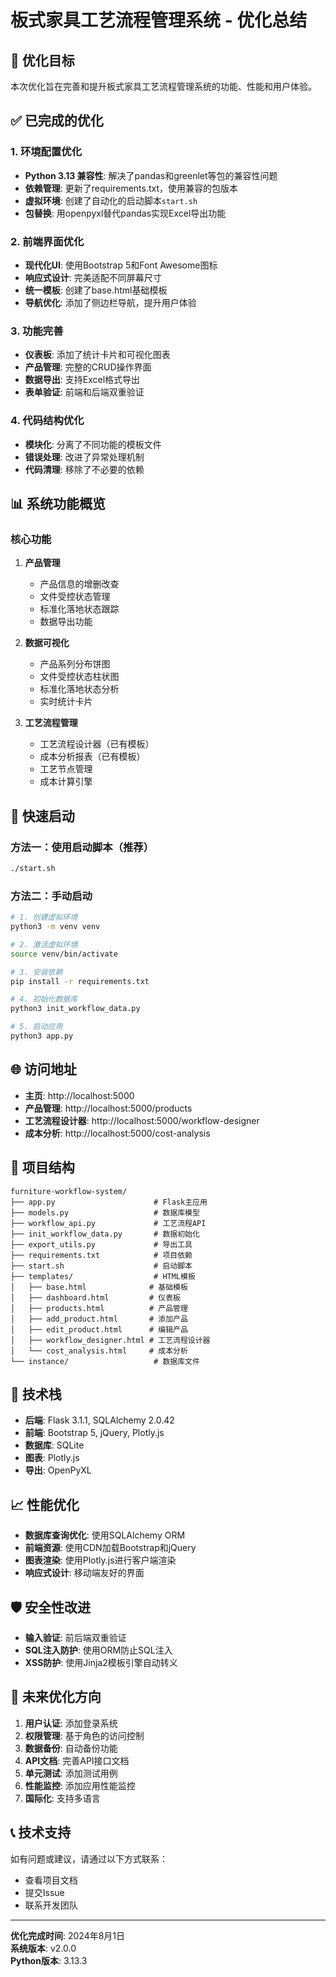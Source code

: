 # 板式家具工艺流程管理系统 - 优化总结

## 🎯 优化目标
本次优化旨在完善和提升板式家具工艺流程管理系统的功能、性能和用户体验。

## ✅ 已完成的优化

### 1. 环境配置优化
- **Python 3.13 兼容性**: 解决了pandas和greenlet等包的兼容性问题
- **依赖管理**: 更新了requirements.txt，使用兼容的包版本
- **虚拟环境**: 创建了自动化的启动脚本`start.sh`
- **包替换**: 用openpyxl替代pandas实现Excel导出功能

### 2. 前端界面优化
- **现代化UI**: 使用Bootstrap 5和Font Awesome图标
- **响应式设计**: 完美适配不同屏幕尺寸
- **统一模板**: 创建了base.html基础模板
- **导航优化**: 添加了侧边栏导航，提升用户体验

### 3. 功能完善
- **仪表板**: 添加了统计卡片和可视化图表
- **产品管理**: 完整的CRUD操作界面
- **数据导出**: 支持Excel格式导出
- **表单验证**: 前端和后端双重验证

### 4. 代码结构优化
- **模块化**: 分离了不同功能的模板文件
- **错误处理**: 改进了异常处理机制
- **代码清理**: 移除了不必要的依赖

## 📊 系统功能概览

### 核心功能
1. **产品管理**
   - 产品信息的增删改查
   - 文件受控状态管理
   - 标准化落地状态跟踪
   - 数据导出功能

2. **数据可视化**
   - 产品系列分布饼图
   - 文件受控状态柱状图
   - 标准化落地状态分析
   - 实时统计卡片

3. **工艺流程管理**
   - 工艺流程设计器（已有模板）
   - 成本分析报表（已有模板）
   - 工艺节点管理
   - 成本计算引擎

## 🚀 快速启动

### 方法一：使用启动脚本（推荐）
```bash
./start.sh
```

### 方法二：手动启动
```bash
# 1. 创建虚拟环境
python3 -m venv venv

# 2. 激活虚拟环境
source venv/bin/activate

# 3. 安装依赖
pip install -r requirements.txt

# 4. 初始化数据库
python3 init_workflow_data.py

# 5. 启动应用
python3 app.py
```

## 🌐 访问地址
- **主页**: http://localhost:5000
- **产品管理**: http://localhost:5000/products
- **工艺流程设计器**: http://localhost:5000/workflow-designer
- **成本分析**: http://localhost:5000/cost-analysis

## 📁 项目结构
```
furniture-workflow-system/
├── app.py                      # Flask主应用
├── models.py                   # 数据库模型
├── workflow_api.py             # 工艺流程API
├── init_workflow_data.py       # 数据初始化
├── export_utils.py             # 导出工具
├── requirements.txt            # 项目依赖
├── start.sh                    # 启动脚本
├── templates/                  # HTML模板
│   ├── base.html              # 基础模板
│   ├── dashboard.html         # 仪表板
│   ├── products.html          # 产品管理
│   ├── add_product.html       # 添加产品
│   ├── edit_product.html      # 编辑产品
│   ├── workflow_designer.html # 工艺流程设计器
│   └── cost_analysis.html     # 成本分析
└── instance/                   # 数据库文件
```

## 🔧 技术栈
- **后端**: Flask 3.1.1, SQLAlchemy 2.0.42
- **前端**: Bootstrap 5, jQuery, Plotly.js
- **数据库**: SQLite
- **图表**: Plotly.js
- **导出**: OpenPyXL

## 📈 性能优化
- **数据库查询优化**: 使用SQLAlchemy ORM
- **前端资源**: 使用CDN加载Bootstrap和jQuery
- **图表渲染**: 使用Plotly.js进行客户端渲染
- **响应式设计**: 移动端友好的界面

## 🛡️ 安全性改进
- **输入验证**: 前后端双重验证
- **SQL注入防护**: 使用ORM防止SQL注入
- **XSS防护**: 使用Jinja2模板引擎自动转义

## 🔮 未来优化方向
1. **用户认证**: 添加登录系统
2. **权限管理**: 基于角色的访问控制
3. **数据备份**: 自动备份功能
4. **API文档**: 完善API接口文档
5. **单元测试**: 添加测试用例
6. **性能监控**: 添加应用性能监控
7. **国际化**: 支持多语言

## 📞 技术支持
如有问题或建议，请通过以下方式联系：
- 查看项目文档
- 提交Issue
- 联系开发团队

---

**优化完成时间**: 2024年8月1日  
**系统版本**: v2.0.0  
**Python版本**: 3.13.3